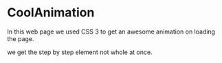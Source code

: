 # CoolAnimation

In this web page we used CSS 3 to get an awesome animation on loading the page.

we get the step by step element not whole at once.